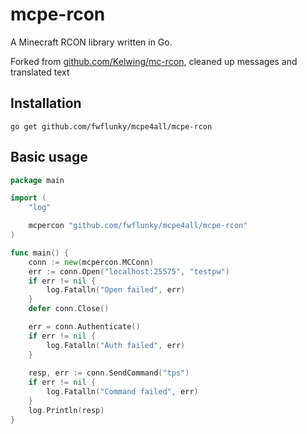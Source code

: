 # mcpe-rcon

A Minecraft RCON library written in Go.

Forked from [github.com/Kelwing/mc-rcon](https://github.com/Kelwing/mc-rcon), cleaned up messages and translated text

## Installation
```
go get github.com/fwflunky/mcpe4all/mcpe-rcon
```

## Basic usage
```go
package main

import (
    "log"

    mcpercon "github.com/fwflunky/mcpe4all/mcpe-rcon"
)

func main() {
    conn := new(mcpercon.MCConn)
    err := conn.Open("localhost:25575", "testpw")
    if err != nil {
        log.Fatalln("Open failed", err)
    }
    defer conn.Close()

    err = conn.Authenticate()
    if err != nil {
        log.Fatalln("Auth failed", err)
    }
    
    resp, err := conn.SendCommand("tps")
    if err != nil {
        log.Fatalln("Command failed", err)
    }
    log.Println(resp)
}
```
